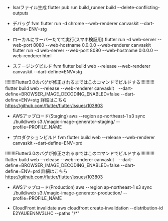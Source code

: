 - Isarファイル生成
flutter pub run build_runner build --delete-conflicting-outputs

- デバッグ 
fvm flutter run -d chrome --web-renderer canvaskit --dart-define=ENV=stg

- ローカルにサーバーたてて実行(スマホ検証用)
  flutter run -d web-server --web-port 8080 --web-hostname 0.0.0.0 --web-renderer canvaskit
  flutter run -d web-server --web-port 8080 --web-hostname 0.0.0.0 --web-renderer html


- ステージングビルド
fvm flutter build web --release --web-renderer canvaskit --dart-define=ENV=stg

!!!!!!!!Flutter3.0のバグが修正されるまではこのコマンドでビルドする!!!!!!!!!!!
flutter build web --release --web-renderer canvaskit　--dart-define=BROWSER_IMAGE_DECODING_ENABLED=false --dart-define=ENV=stg
詳細はこちら　https://github.com/flutter/flutter/issues/103803

- AWSアップロード(Staging)
aws --region ap-northeast-1 s3 sync ./build/web s3://magic-image-generator-staging/  --profile=PROFILE_NAME




- プロダクションビルド
fvm flutter build web --release --web-renderer canvaskit --dart-define=ENV=prd

!!!!!!!!Flutter3.0のバグが修正されるまではこのコマンドでビルドする!!!!!!!!!!!
flutter build web --release --web-renderer canvaskit　--dart-define=BROWSER_IMAGE_DECODING_ENABLED=false --dart-define=ENV=prd
詳細はこちら　https://github.com/flutter/flutter/issues/103803


- AWSアップロード(Production)
aws --region ap-northeast-1 s3 sync ./build/web s3://magic-image-generator-production/  --profile=PROFILE_NAME


- CloudFront invalidate
aws cloudfront create-invalidation --distribution-id E2YAUEENNV3LHC --paths "/*"